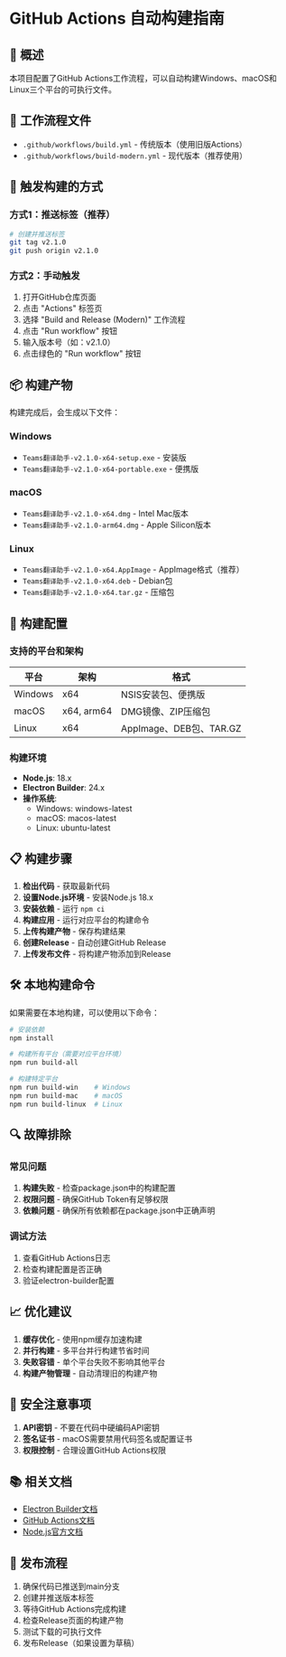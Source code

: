 # GitHub Actions 自动构建指南

## 🎯 概述

本项目配置了GitHub Actions工作流程，可以自动构建Windows、macOS和Linux三个平台的可执行文件。

## 📁 工作流程文件

- `.github/workflows/build.yml` - 传统版本（使用旧版Actions）
- `.github/workflows/build-modern.yml` - 现代版本（推荐使用）

## 🚀 触发构建的方式

### 方式1：推送标签（推荐）

```bash
# 创建并推送标签
git tag v2.1.0
git push origin v2.1.0
```

### 方式2：手动触发

1. 打开GitHub仓库页面
2. 点击 "Actions" 标签页
3. 选择 "Build and Release (Modern)" 工作流程
4. 点击 "Run workflow" 按钮
5. 输入版本号（如：v2.1.0）
6. 点击绿色的 "Run workflow" 按钮

## 📦 构建产物

构建完成后，会生成以下文件：

### Windows
- `Teams翻译助手-v2.1.0-x64-setup.exe` - 安装版
- `Teams翻译助手-v2.1.0-x64-portable.exe` - 便携版

### macOS
- `Teams翻译助手-v2.1.0-x64.dmg` - Intel Mac版本
- `Teams翻译助手-v2.1.0-arm64.dmg` - Apple Silicon版本

### Linux
- `Teams翻译助手-v2.1.0-x64.AppImage` - AppImage格式（推荐）
- `Teams翻译助手-v2.1.0-x64.deb` - Debian包
- `Teams翻译助手-v2.1.0-x64.tar.gz` - 压缩包

## 🔧 构建配置

### 支持的平台和架构

| 平台 | 架构 | 格式 |
|------|------|------|
| Windows | x64 | NSIS安装包、便携版 |
| macOS | x64, arm64 | DMG镜像、ZIP压缩包 |
| Linux | x64 | AppImage、DEB包、TAR.GZ |

### 构建环境

- **Node.js**: 18.x
- **Electron Builder**: 24.x
- **操作系统**: 
  - Windows: windows-latest
  - macOS: macos-latest  
  - Linux: ubuntu-latest

## 📋 构建步骤

1. **检出代码** - 获取最新代码
2. **设置Node.js环境** - 安装Node.js 18.x
3. **安装依赖** - 运行 `npm ci`
4. **构建应用** - 运行对应平台的构建命令
5. **上传构建产物** - 保存构建结果
6. **创建Release** - 自动创建GitHub Release
7. **上传发布文件** - 将构建产物添加到Release

## 🛠️ 本地构建命令

如果需要在本地构建，可以使用以下命令：

```bash
# 安装依赖
npm install

# 构建所有平台（需要对应平台环境）
npm run build-all

# 构建特定平台
npm run build-win    # Windows
npm run build-mac    # macOS
npm run build-linux  # Linux
```

## 🔍 故障排除

### 常见问题

1. **构建失败** - 检查package.json中的构建配置
2. **权限问题** - 确保GitHub Token有足够权限
3. **依赖问题** - 确保所有依赖都在package.json中正确声明

### 调试方法

1. 查看GitHub Actions日志
2. 检查构建配置是否正确
3. 验证electron-builder配置

## 📈 优化建议

1. **缓存优化** - 使用npm缓存加速构建
2. **并行构建** - 多平台并行构建节省时间
3. **失败容错** - 单个平台失败不影响其他平台
4. **构建产物管理** - 自动清理旧的构建产物

## 🔐 安全注意事项

1. **API密钥** - 不要在代码中硬编码API密钥
2. **签名证书** - macOS需要禁用代码签名或配置证书
3. **权限控制** - 合理设置GitHub Actions权限

## 📚 相关文档

- [Electron Builder文档](https://www.electron.build/)
- [GitHub Actions文档](https://docs.github.com/en/actions)
- [Node.js官方文档](https://nodejs.org/docs/)

## 🎉 发布流程

1. 确保代码已推送到main分支
2. 创建并推送版本标签
3. 等待GitHub Actions完成构建
4. 检查Release页面的构建产物
5. 测试下载的可执行文件
6. 发布Release（如果设置为草稿） 